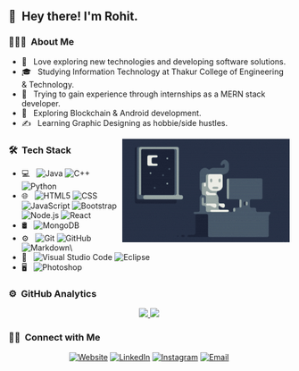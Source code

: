 <!-- <img src="https://raw.githubusercontent.com/AVS1508/AVS1508/master/assets/Aditya%20Vikram%20Singh%20Banner.png"> -->

## 👋 &nbsp;Hey there! I'm Rohit.

### 👨🏻‍💻 &nbsp;About Me

- 🤔 &nbsp; Love exploring new technologies and developing software solutions.
- 🎓 &nbsp; Studying Information Technology at Thakur College of Engineering & Technology.
- 💼 &nbsp; Trying to gain experience through internships as a MERN stack developer.
- 🌱 &nbsp; Exploring Blockchain & Android development.
- ✍️ &nbsp; Learning Graphic Designing as hobbie/side hustles.

<img alt="Night Coding" src="https://raw.githubusercontent.com/AVS1508/AVS1508/master/assets/Night-Coding.gif" align="right"/>

### 🛠 &nbsp;Tech Stack

- 💻 &nbsp;
  ![Java](https://img.shields.io/badge/-Java-333333?style=flat&logo=Java&logoColor=007396)
  ![C++](https://img.shields.io/badge/-C++-333333?style=flat&logo=C%2B%2B&logoColor=00599C)
  ![Python](https://img.shields.io/badge/-Python-333333?style=flat&logo=python)
- 🌐 &nbsp;
  ![HTML5](https://img.shields.io/badge/-HTML5-333333?style=flat&logo=HTML5)
  ![CSS](https://img.shields.io/badge/-CSS-333333?style=flat&logo=CSS3&logoColor=1572B6)
  ![JavaScript](https://img.shields.io/badge/-JavaScript-333333?style=flat&logo=javascript)
  ![Bootstrap](https://img.shields.io/badge/-Bootstrap-333333?style=flat&logo=bootstrap&logoColor=563D7C)
  ![Node.js](https://img.shields.io/badge/-Node.js-333333?style=flat&logo=node.js)
  ![React](https://img.shields.io/badge/-React-333333?style=flat&logo=react)
- 🛢 &nbsp;
  ![MongoDB](https://img.shields.io/badge/-MongoDB-333333?style=flat&logo=mongodb)
- ⚙️ &nbsp;
  ![Git](https://img.shields.io/badge/-Git-333333?style=flat&logo=git)
  ![GitHub](https://img.shields.io/badge/-GitHub-333333?style=flat&logo=github)
  ![Markdown](https://img.shields.io/badge/-Markdown-05122A?style=flat&logo=markdown)\
- 🔧 &nbsp;
  ![Visual Studio Code](https://img.shields.io/badge/-Visual%20Studio%20Code-333333?style=flat&logo=visual-studio-code&logoColor=007ACC)
  ![Eclipse](https://img.shields.io/badge/-Eclipse-333333?style=flat&logo=eclipse-ide&logoColor=2C2255)
- 🖥 &nbsp;
  ![Photoshop](https://img.shields.io/badge/-Photoshop-333333?style=flat&logo=adobe-photoshop)

### ⚙️ &nbsp;GitHub Analytics

<p align="center">
<a href="https://github.com/rohitt18">
  <img height="180em" src="https://github-readme-stats-eight-theta.vercel.app/api?username=rohitt18&show_icons=true&theme=algolia&include_all_commits=true&count_private=true"/>
  <img height="180em" src="https://github-readme-stats-eight-theta.vercel.app/api/top-langs/?username=rohitt18&layout=compact&langs_count=8&theme=algolia"/>
</a>
</p>

### 🤝🏻 &nbsp;Connect with Me

<p align="center">
<a href=""><img alt="Website" src="https://img.shields.io/badge/Website-www.rohitgupta.com-blue?style=flat-square&logo=google-chrome"></a>
<a href="https://www.linkedin.com/in/rohit-gupta-3b48261b9/"><img alt="LinkedIn" src="https://img.shields.io/badge/LinkedIn-Rohit%20Gupta-blue?style=flat-square&logo=linkedin"></a>
<a href="https://www.instagram.com/_rohittg/"><img alt="Instagram" src="https://img.shields.io/badge/Instagram-_rohittg-blue?style=flat-square&logo=instagram"></a>
<a href="mailto:rohitgupta9769@gmail.com"><img alt="Email" src="https://img.shields.io/badge/Email-rohitgupta9769@gmail.com-blue?style=flat-square&logo=gmail"></a>
</p>
